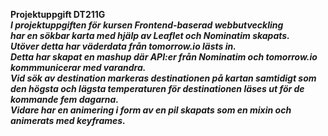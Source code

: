 **Projektuppgift DT211G**<br>
***I projektuppgiften för kursen Frontend-baserad webbutveckling<br>
har en sökbar karta med hjälp av Leaflet och Nominatim skapats.<br>
Utöver detta har väderdata från tomorrow.io lästs in.<br>
Detta har skapat en mashup där API:er från Nominatim och tomorrow.io kommmunicerar med varandra.<br>
Vid sök av destination markeras destinationen på kartan samtidigt som<br>
den högsta och lägsta temperaturen för destinationen läses ut för de kommande fem dagarna.<br>
Vidare har en animering i form av en pil skapats som en mixin och animerats med keyframes.<br>***
